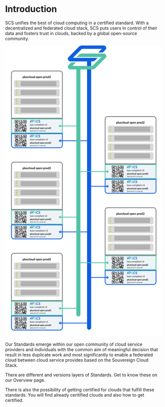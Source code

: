 # Introduction

SCS unifies the best of cloud computing in a certified standard. With a decentralized and federated cloud stack, SCS puts users in control of their data and fosters trust in clouds, backed by a global open-source community.

![Alt text](image.png)

Our Standards emerge within our open community of cloud service providers and individuals with the common aim of meaningful decision that result in less duplicate work and most significantly to enable a federated cloud between cloud service provides based on the Souvereign Cloud Stack.

There are different and versions layers of Standards. Get to know these on our Overview page.

There is also the possibility of getting certified for clouds that fulfill these standards. You will find already ceritified clouds and also how to get certified.
